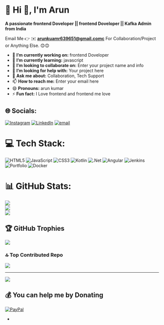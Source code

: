 # 💫 Hi 👋, I'm Arun
**A passionate frontend Doveloper || frontend Doveloper || Kafka Admin from India**

Email Me 👉 ✉️ **arunkuamr639651@gmail.comc** For Collaboration/Project or Anything Else. 😊😊

- 🔭 **I’m currently working on:** frontend Doveloper
- 🌱 **I’m currently learning:** javascript
- 👯 **I’m looking to collaborate on:** Enter your project name and info
- 🤔 **I’m looking for help with:** Your project here
- 💬 **Ask me about:** Collaboration, Tech Support
- 📫 **How to reach me:** Enter your email here
- 😄 **Pronouns:** arun kumar
- ⚡ **Fun fact:** I Love frontend and frontend me  love

## 🌐 Socials:
[![Instagram](https://img.shields.io/badge/Instagram-%23E4405F.svg?logo=Instagram&logoColor=white)](https://instagram.com/iarunpatel.47) [![LinkedIn](https://img.shields.io/badge/LinkedIn-%230077B5.svg?logo=linkedin&logoColor=white)](https://linkedin.com/in/https://www.linkedin.com/in/arun-kumar-457246378/) [![email](https://img.shields.io/badge/Email-D14836?logo=gmail&logoColor=white)](mailto:arunkumar639651@gmail.com) 

# 💻 Tech Stack:
![HTML5](https://img.shields.io/badge/html5-%23E34F26.svg?style=for-the-badge&logo=html5&logoColor=white) ![JavaScript](https://img.shields.io/badge/javascript-%23323330.svg?style=for-the-badge&logo=javascript&logoColor=%23F7DF1E) ![CSS3](https://img.shields.io/badge/css3-%231572B6.svg?style=for-the-badge&logo=css3&logoColor=white) ![Kotlin](https://img.shields.io/badge/kotlin-%237F52FF.svg?style=for-the-badge&logo=kotlin&logoColor=white) ![.Net](https://img.shields.io/badge/.NET-5C2D91?style=for-the-badge&logo=.net&logoColor=white) ![Angular](https://img.shields.io/badge/angular-%23DD0031.svg?style=for-the-badge&logo=angular&logoColor=white) ![Jenkins](https://img.shields.io/badge/jenkins-%232C5263.svg?style=for-the-badge&logo=jenkins&logoColor=white) ![Portfolio](https://img.shields.io/badge/Portfolio-%23000000.svg?style=for-the-badge&logo=firefox&logoColor=#FF7139) ![Docker](https://img.shields.io/badge/docker-%230db7ed.svg?style=for-the-badge&logo=docker&logoColor=white)
# 📊 GitHub Stats:
![](https://github-readme-stats.vercel.app/api?username=arunkumar-639651&theme=dark&hide_border=false&include_all_commits=true&count_private=false)<br/>
![](https://nirzak-streak-stats.vercel.app/?user=arunkumar-639651&theme=dark&hide_border=false)<br/>
![](https://github-readme-stats.vercel.app/api/top-langs/?username=arunkumar-639651&theme=dark&hide_border=false&include_all_commits=true&count_private=false&layout=compact)

## 🏆 GitHub Trophies
![](https://github-profile-trophy.vercel.app/?username=arunkumar-639651&theme=radical&no-frame=false&no-bg=true&margin-w=4)

### 🔝 Top Contributed Repo
![](https://github-contributor-stats.vercel.app/api?usernae=arunkumar-639651&limit=5&theme=dark&combine_all_yearly_contributions=true)

---
[![](https://visitcount.itsvg.in/api?id=arunkumar-639651&icon=0&color=0)](https://visitcount.itsvg.in)

  ## 💰 You can help me by Donating
  [![PayPal](https://img.shields.io/badge/PayPal-00457C?style=for-the-badge&logo=paypal&logoColor=white)](https://paypal.me/arunkumar) 

  
<!-- Proudly created with GPRM ( https://gprm.itsvg.in ) -->

- 
